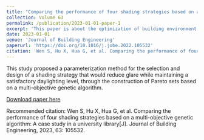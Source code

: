 ```yaml
---
title: "Comparing the performance of four shading strategies based on a multi-objective genetic algorithm: A case study in a university library"
collection: Volume 63
permalink: /publication/2023-01-01-paper-1
excerpt: 'This paper is about the optimization of building environment and quantitive subjective perception.'
date: 2023-01-01
venue: 'Journal of Building Engineering'
paperurl: 'https://doi.org/10.1016/j.jobe.2022.105532'
citation: 'Wen S, Hu X, Hua G, et al. Comparing the performance of four shading strategies based on a multi-objective genetic algorithm: A case study in a university library[J]. Journal of Building Engineering, 2023, 63: 105532.'
---
```

This study proposed a parameterization method for the selection and design of a shading strategy that would reduce glare while maintaining a satisfactory daylighting level, through the construction of Pareto sets based on a multi-objective genetic algorithm.

[Download paper here](http://ShikangWen2000.github.io/files/paper1.pdf)

Recommended citation: Wen S, Hu X, Hua G, et al. Comparing the performance of four shading strategies based on a multi-objective genetic algorithm: A case study in a university library[J]. Journal of Building Engineering, 2023, 63: 105532.